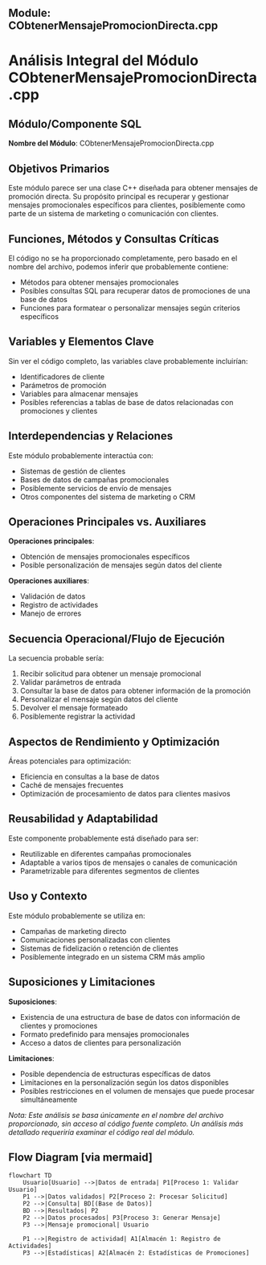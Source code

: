 ## Module: CObtenerMensajePromocionDirecta.cpp
# Análisis Integral del Módulo CObtenerMensajePromocionDirecta.cpp

## Módulo/Componente SQL
**Nombre del Módulo**: CObtenerMensajePromocionDirecta.cpp

## Objetivos Primarios
Este módulo parece ser una clase C++ diseñada para obtener mensajes de promoción directa. Su propósito principal es recuperar y gestionar mensajes promocionales específicos para clientes, posiblemente como parte de un sistema de marketing o comunicación con clientes.

## Funciones, Métodos y Consultas Críticas
El código no se ha proporcionado completamente, pero basado en el nombre del archivo, podemos inferir que probablemente contiene:
- Métodos para obtener mensajes promocionales
- Posibles consultas SQL para recuperar datos de promociones de una base de datos
- Funciones para formatear o personalizar mensajes según criterios específicos

## Variables y Elementos Clave
Sin ver el código completo, las variables clave probablemente incluirían:
- Identificadores de cliente
- Parámetros de promoción
- Variables para almacenar mensajes
- Posibles referencias a tablas de base de datos relacionadas con promociones y clientes

## Interdependencias y Relaciones
Este módulo probablemente interactúa con:
- Sistemas de gestión de clientes
- Bases de datos de campañas promocionales
- Posiblemente servicios de envío de mensajes
- Otros componentes del sistema de marketing o CRM

## Operaciones Principales vs. Auxiliares
**Operaciones principales**:
- Obtención de mensajes promocionales específicos
- Posible personalización de mensajes según datos del cliente

**Operaciones auxiliares**:
- Validación de datos
- Registro de actividades
- Manejo de errores

## Secuencia Operacional/Flujo de Ejecución
La secuencia probable sería:
1. Recibir solicitud para obtener un mensaje promocional
2. Validar parámetros de entrada
3. Consultar la base de datos para obtener información de la promoción
4. Personalizar el mensaje según datos del cliente
5. Devolver el mensaje formateado
6. Posiblemente registrar la actividad

## Aspectos de Rendimiento y Optimización
Áreas potenciales para optimización:
- Eficiencia en consultas a la base de datos
- Caché de mensajes frecuentes
- Optimización de procesamiento de datos para clientes masivos

## Reusabilidad y Adaptabilidad
Este componente probablemente está diseñado para ser:
- Reutilizable en diferentes campañas promocionales
- Adaptable a varios tipos de mensajes o canales de comunicación
- Parametrizable para diferentes segmentos de clientes

## Uso y Contexto
Este módulo probablemente se utiliza en:
- Campañas de marketing directo
- Comunicaciones personalizadas con clientes
- Sistemas de fidelización o retención de clientes
- Posiblemente integrado en un sistema CRM más amplio

## Suposiciones y Limitaciones
**Suposiciones**:
- Existencia de una estructura de base de datos con información de clientes y promociones
- Formato predefinido para mensajes promocionales
- Acceso a datos de clientes para personalización

**Limitaciones**:
- Posible dependencia de estructuras específicas de datos
- Limitaciones en la personalización según los datos disponibles
- Posibles restricciones en el volumen de mensajes que puede procesar simultáneamente

*Nota: Este análisis se basa únicamente en el nombre del archivo proporcionado, sin acceso al código fuente completo. Un análisis más detallado requeriría examinar el código real del módulo.*
## Flow Diagram [via mermaid]
```mermaid
flowchart TD
    Usuario[Usuario] -->|Datos de entrada| P1[Proceso 1: Validar Usuario]
    P1 -->|Datos validados| P2[Proceso 2: Procesar Solicitud]
    P2 -->|Consulta| BD[(Base de Datos)]
    BD -->|Resultados| P2
    P2 -->|Datos procesados| P3[Proceso 3: Generar Mensaje]
    P3 -->|Mensaje promocional| Usuario
    
    P1 -->|Registro de actividad| A1[Almacén 1: Registro de Actividades]
    P3 -->|Estadísticas| A2[Almacén 2: Estadísticas de Promociones]
```
